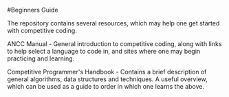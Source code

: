 #Beginners Guide

The repository contains several resources, which may help one get started with competitive coding.

ANCC Manual - General introduction to competitive coding, along with links to help select a language to code in, and sites where one may begin practicing and learning.

Competitive Programmer's Handbook - Contains a brief description of general algorithms, data structures and techniques. A useful overview, which can be used as a guide to order in which one learns the above.
